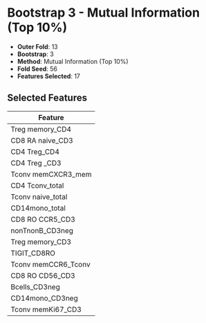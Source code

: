 # Bootstrap 3 - Mutual Information (Top 10%)

- **Outer Fold**: 13
- **Bootstrap**: 3
- **Method**: Mutual Information (Top 10%)
- **Fold Seed**: 56
- **Features Selected**: 17

## Selected Features

| Feature |
|---------|
| Treg memory_CD4 |
| CD8 RA naive_CD3 |
| CD4 Treg_CD4 |
| CD4 Treg _CD3 |
| Tconv memCXCR3_mem |
| CD4 Tconv_total |
| Tconv naive_total |
| CD14mono_total |
| CD8 RO CCR5_CD3 |
| nonTnonB_CD3neg |
| Treg memory_CD3 |
| TIGIT_CD8RO |
| Tconv memCCR6_Tconv |
| CD8 RO CD56_CD3 |
| Bcells_CD3neg |
| CD14mono_CD3neg |
| Tconv memKi67_CD3 |
